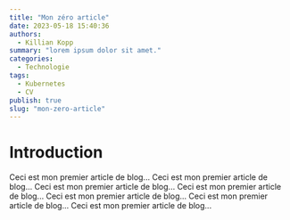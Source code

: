 ```yaml
---
title: "Mon zéro article"
date: 2023-05-18 15:40:36
authors:
  - Killian Kopp
summary: "lorem ipsum dolor sit amet."
categories:
  - Technologie
tags:
  - Kubernetes
  - CV
publish: true
slug: "mon-zero-article"
---
```


# Introduction
Ceci est mon premier article de blog...
Ceci est mon premier article de blog...
Ceci est mon premier article de blog...
Ceci est mon premier article de blog...
Ceci est mon premier article de blog...
Ceci est mon premier article de blog...
Ceci est mon premier article de blog...